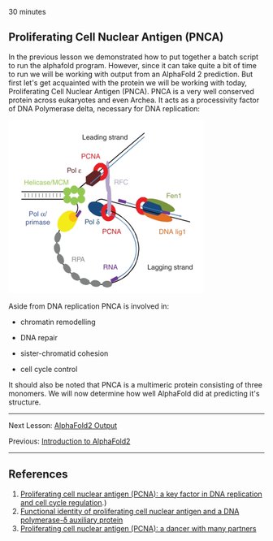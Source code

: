 30 minutes

## Proliferating Cell Nuclear Antigen (PNCA)

In the previous lesson we demonstrated how to put together a batch script to run the alphafold program. However, since it can take quite a bit of time to run we will be working with output from an AlphaFold 2 prediction. But first let's get acquainted with the protein we will be working with today, Proliferating Cell Nuclear Antigen (PNCA). PNCA is a very well conserved protein across eukaryotes and even Archea. It acts as a processivity factor of DNA Polymerase delta, necessary for DNA replication:

![](images/pncaDnaPol.PNG)

Aside from DNA replication PNCA is involved in:

* chromatin remodelling 
    
* DNA repair
    
* sister-chromatid cohesion

* cell cycle control

It should also be noted that PNCA is a multimeric protein consisting of three monomers. We will now determine how well AlphaFold did at predicting it's structure. 
_________________________________________________________________________________________________________________________________________________________________________________

Next Lesson: [AlphaFold2 Output](../lesson4/lesson4.md)

Previous: [Introduction to AlphaFold2](../lesson2/lesson2.md)

_________________________________________________________________________________________________________________________________________________________________________________

## References

1. [Proliferating cell nuclear antigen (PCNA): a key factor in DNA replication and cell cycle regulation](https://www.ncbi.nlm.nih.gov/pmc/articles/PMC3091797/#:~:text=Proliferating%20cell%20nuclear%20antigen%20(PCNA)%20is%20an%20evolutionarily%20well%2D,as%20well%20as%20in%20Archaea.&text=This%20protein%20was%20identified%20over,et%20al.%2C%201978).)
2. [Functional identity of proliferating cell nuclear antigen and a DNA polymerase-δ auxiliary protein](https://www.nature.com/articles/326517a0)
3. [Proliferating cell nuclear antigen (PCNA): a dancer with many partners](https://journals.biologists.com/jcs/article/116/15/3051/27162/Proliferating-cell-nuclear-antigen-PCNA-a-dancer)

